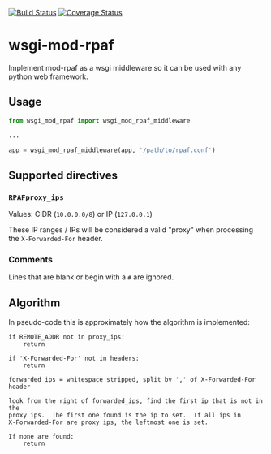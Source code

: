 [![Build Status](https://travis-ci.org/Yelp/wsgi-mod-rpaf.svg?branch=master)](https://travis-ci.org/Yelp/wsgi-mod-rpaf)
[![Coverage Status](https://coveralls.io/repos/github/Yelp/wsgi-mod-rpaf/badge.svg?branch=master)](https://coveralls.io/github/Yelp/wsgi-mod-rpaf?branch=master)

wsgi-mod-rpaf
=============

Implement mod-rpaf as a wsgi middleware so it can be used with any python web
framework.

## Usage


```python
from wsgi_mod_rpaf import wsgi_mod_rpaf_middleware

...

app = wsgi_mod_rpaf_middleware(app, '/path/to/rpaf.conf')
```

## Supported directives

### `RPAFproxy_ips`

Values: CIDR (`10.0.0.0/8`) or IP (`127.0.0.1`)

These IP ranges / IPs will be considered a valid "proxy" when processing the
`X-Forwarded-For` header.

### Comments

Lines that are blank or begin with a `#` are ignored.

## Algorithm

In pseudo-code this is approximately how the algorithm is implemented:

```
if REMOTE_ADDR not in proxy_ips:
    return

if 'X-Forwarded-For' not in headers:
    return

forwarded_ips = whitespace stripped, split by ',' of X-Forwarded-For header

look from the right of forwarded_ips, find the first ip that is not in the
proxy ips.  The first one found is the ip to set.  If all ips in
X-Forwarded-For are proxy ips, the leftmost one is set.

If none are found:
    return
```
